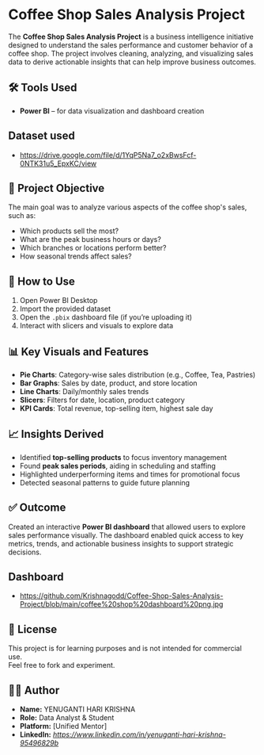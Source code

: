 # Coffee Shop Sales Analysis Project

The **Coffee Shop Sales Analysis Project** is a business intelligence initiative designed to understand the sales performance and customer behavior of a coffee shop. The project involves cleaning, analyzing, and visualizing sales data to derive actionable insights that can help improve business outcomes.

## 🛠️ Tools Used
- **Power BI** – for data visualization and dashboard creation

## Dataset used
- https://drive.google.com/file/d/1YqP5Na7_o2xBwsFcf-0NTK31u5_EpxKC/view

## 🎯 Project Objective
The main goal was to analyze various aspects of the coffee shop's sales, such as:
- Which products sell the most?
- What are the peak business hours or days?
- Which branches or locations perform better?
- How seasonal trends affect sales?

## 🧾 How to Use

1. Open Power BI Desktop
2. Import the provided dataset
3. Open the `.pbix` dashboard file (if you’re uploading it)
4. Interact with slicers and visuals to explore data

## 📊 Key Visuals and Features
- **Pie Charts**: Category-wise sales distribution (e.g., Coffee, Tea, Pastries)
- **Bar Graphs**: Sales by date, product, and store location
- **Line Charts**: Daily/monthly sales trends
- **Slicers**: Filters for date, location, product category
- **KPI Cards**: Total revenue, top-selling item, highest sale day

## 📈 Insights Derived
- Identified **top-selling products** to focus inventory management
- Found **peak sales periods**, aiding in scheduling and staffing
- Highlighted underperforming items and times for promotional focus
- Detected seasonal patterns to guide future planning

## ✅ Outcome
Created an interactive **Power BI dashboard** that allowed users to explore sales performance visually. The dashboard enabled quick access to key metrics, trends, and actionable business insights to support strategic decisions.

## Dashboard
- https://github.com/Krishnagodd/Coffee-Shop-Sales-Analysis-Project/blob/main/coffee%20shop%20dashboard%20png.jpg

## 📜 License

This project is for learning purposes and is not intended for commercial use.  
Feel free to fork and experiment.

## 🙋‍♂️ Author

- **Name:** YENUGANTI HARI KRISHNA  
- **Role:** Data Analyst & Student  
- **Platform:** [Unified Mentor]  
- **LinkedIn:** *https://www.linkedin.com/in/yenuganti-hari-krishna-95496829b*

